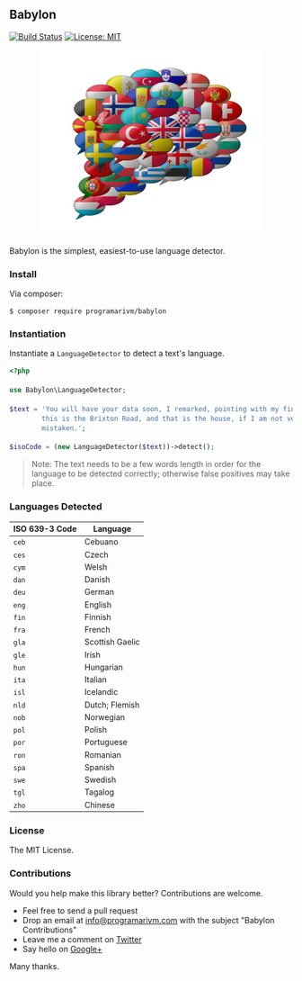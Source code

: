 ## Babylon

[![Build Status](https://travis-ci.org/programarivm/babylon.svg?branch=master)](https://travis-ci.org/programarivm/babylon)
[![License: MIT](https://img.shields.io/badge/License-MIT-yellow.svg)](https://opensource.org/licenses/MIT)

<p align="center">
	<img src="https://github.com/programarivm/babylon/blob/master/resources/languages.jpg" />
</p>

Babylon is the simplest, easiest-to-use language detector.

### Install

Via composer:

    $ composer require programarivm/babylon

### Instantiation

Instantiate a `LanguageDetector` to detect a text's language.

```php
<?php

use Babylon\LanguageDetector;

$text = 'You will have your data soon, I remarked, pointing with my finger;
		this is the Brixton Road, and that is the house, if I am not very much
		mistaken.';

$isoCode = (new LanguageDetector($text))->detect();
```

> Note: The text needs to be a few words length in order for the language to be detected correctly; otherwise false positives may take place.

### Languages Detected

| ISO 639-3 Code  | Language               |
|-----------------|------------------------|
| `ceb`           | Cebuano                |
| `ces`           | Czech                  |
| `cym`           | Welsh                  |
| `dan`           | Danish                 |
| `deu`           | German                 |
| `eng`           | English                |
| `fin`           | Finnish                |
| `fra`           | French                 |
| `gla`           | Scottish Gaelic        |
| `gle`           | Irish                  |
| `hun`           | Hungarian              |
| `ita`           | Italian                |
| `isl`           | Icelandic              |
| `nld`           | Dutch; Flemish         |
| `nob`           | Norwegian              |
| `pol`           | Polish                 |
| `por`           | Portuguese             |
| `ron`           | Romanian               |
| `spa`           | Spanish                |
| `swe`           | Swedish                |
| `tgl`           | Tagalog                |
| `zho`           | Chinese                |

### License

The MIT License.

### Contributions

Would you help make this library better? Contributions are welcome.

- Feel free to send a pull request
- Drop an email at info@programarivm.com with the subject "Babylon Contributions"
- Leave me a comment on [Twitter](https://twitter.com/programarivm)
- Say hello on [Google+](https://plus.google.com/+Programarivm)

Many thanks.
